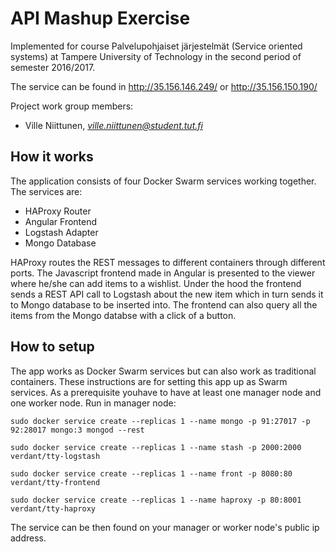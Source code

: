 # API Mashup Exercise
Implemented for course Palvelupohjaiset järjestelmät (Service oriented systems) at Tampere University of Technology in the second period of semester 2016/2017.

The service can be found in http://35.156.146.249/ or http://35.156.150.190/

Project work group members:
  - Ville Niittunen, *ville.niittunen@student.tut.fi*

## How it works
The application consists of four Docker Swarm services working together. The services are:
  - HAProxy Router
  - Angular Frontend
  - Logstash Adapter
  - Mongo Database
  
HAProxy routes the REST messages to different containers through different ports. The Javascript frontend made in Angular is presented to the viewer where he/she can add items to a wishlist.
Under the hood the frontend sends a REST API call to Logstash about the new item which in turn sends it to Mongo database to be inserted into. The frontend can also query all the items from the Mongo databse with a click of a button.

## How to setup
The app works as Docker Swarm services but can also work as traditional containers. These instructions are for setting this app up as Swarm services.
As a prerequisite youhave to have at least one manager node and one worker node. Run in manager node:

~~~
sudo docker service create --replicas 1 --name mongo -p 91:27017 -p 92:28017 mongo:3 mongod --rest

sudo docker service create --replicas 1 --name stash -p 2000:2000 verdant/tty-logstash

sudo docker service create --replicas 1 --name front -p 8080:80 verdant/tty-frontend

sudo docker service create --replicas 1 --name haproxy -p 80:8001 verdant/tty-haproxy
~~~

The service can be then found on your manager or worker node's public ip address.
